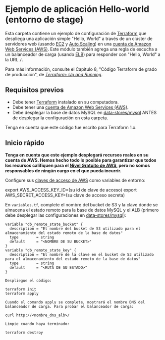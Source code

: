 # Ejemplo de aplicación Hello-world (entorno de stage)

Esta carpeta contiene un ejemplo de configuración de [Terraform](https://www.terraform.io/) que despliega una aplicación simple "Hello, World" a través de un clúster de servidores web (usando [EC2](https://aws.amazon.com/ec2/) y [Auto Scaling](https://aws.amazon.com/autoscaling/)) en una [cuenta de Amazon Web Services (AWS)](http://aws.amazon.com/). Este módulo también agrega una regla de escucha a un balanceador de carga (usando [ELB](https://aws.amazon.com/elasticloadbalancing/)) para responder con "Hello, World" a la URL `/`.

Para más información, consulte el Capítulo 8, "Código Terraform de grado de producción", de *[Terraform: Up and Running](http://www.terraformupandrunning.com)*.

## Requisitos previos

* Debe tener [Terraform](https://www.terraform.io/) instalado en su computadora.
* Debe tener una [cuenta de Amazon Web Services (AWS)](http://aws.amazon.com/).
* Debe desplegar la base de datos MySQL en [data-stores/mysql](../../data-stores/mysql) ANTES de desplegar la configuración en esta carpeta.

Tenga en cuenta que este código fue escrito para Terraform 1.x.

## Inicio rápido

**Tenga en cuenta que este ejemplo desplegará recursos reales en su cuenta de AWS. Hemos hecho todo lo posible para garantizar que todos los recursos califiquen para el [Nivel Gratuito de AWS](https://aws.amazon.com/free/), pero no somos responsables de ningún cargo en el que pueda incurrir.**

Configure sus [claves de acceso de AWS](http://docs.aws.amazon.com/general/latest/gr/aws-sec-cred-types.html#access-keys-and-secret-access-keys) como variables de entorno:

export AWS_ACCESS_KEY_ID=(su id de clave de acceso)
export AWS_SECRET_ACCESS_KEY=(su clave de acceso secreta)

En `variables.tf`, complete el nombre del bucket de S3 y la clave donde se almacena el estado remoto para la base de datos MySQL y el ALB (primero debe desplegar las configuraciones en [data-stores/mysql](../../data-stores/mysql)):
```hcl
variable "db_remote_state_bucket" {
  description = "El nombre del bucket de S3 utilizado para el almacenamiento del estado remoto de la base de datos"
  type        = string
  default     = "<NOMBRE DE SU BUCKET>"
}
variable "db_remote_state_key" {
  description = "El nombre de la clave en el bucket de S3 utilizado para el almacenamiento del estado remoto de la base de datos"
  type        = string
  default     = "<RUTA DE SU ESTADO>"
}

Despliegue el código:

terraform init
terraform apply

Cuando el comando apply se complete, mostrará el nombre DNS del balanceador de carga. Para probar el balanceador de carga:

curl http://<nombre_dns_alb>/

Limpie cuando haya terminado:

terraform destroy